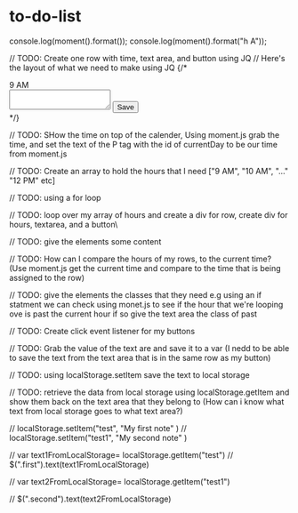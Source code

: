 # to-do-list

console.log(moment().format());
console.log(moment().format("h A"));

// TODO: Create one row with time, text area, and button using JQ
// Here's the layout of what we need to make using JQ
{/* <div class="row  time-block">
<div class="col-md-2 hour">
  9 AM
</div>
<textarea class="col-md-8 past">
  
</textarea>
<button class="col-md-2 saveBtn ">
  Save
</button>
</div> */}

// TODO: SHow the time on top of the calender, Using moment.js grab the time, and set the text of the P tag with the id of currentDay to be our time from moment.js

// TODO:  Create an array to hold the hours that I need ["9 AM", "10 AM", "..." "12 PM" etc]

// TODO:  using a for loop


// TODO: loop over my array of hours and create a div for row, create div for hours, textarea, and a button\

// TODO: give the elements some content 

// TODO: How can I compare the hours of my rows, to the current time? (Use moment.js get the current time and compare to the time that is being assigned to the row)

// TODO:  give the elements the classes that they need e.g using an if statment we can check using monet.js to see if the hour that we're looping ove is past the current hour if so give the text area the class of past

// TODO: Create click event listener for my buttons 

// TODO:  Grab the value of the text are and save it to a var (I nedd to be able to save the text from the text area that is in the same row as my button)

// TODO: using localStorage.setItem save the text to local storage

// TODO: retrieve the data from local storage using localStorage.getItem and show them back on the text area that they belong to (How can i know what text from local storage goes to what text area?)

// localStorage.setItem("test", "My first note" )
// localStorage.setItem("test1", "My second note" )


// var text1FromLocalStorage= localStorage.getItem("test")
// $(".first").text(text1FromLocalStorage)

// var text2FromLocalStorage= localStorage.getItem("test1")

// $(".second").text(text2FromLocalStorage)